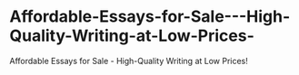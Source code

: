 # Affordable-Essays-for-Sale---High-Quality-Writing-at-Low-Prices-
Affordable Essays for Sale - High-Quality Writing at Low Prices!
